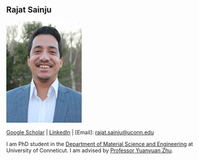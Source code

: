 ## Rajat Sainju

<img src="/Sainju_MSE_Profile.JPG" width="200" height="270">

[Google Scholar](https://scholar.google.com/citations?user=c1UCRoEAAAAJ&hl=en) | [LinkedIn](https://www.linkedin.com/in/rajat-sainju-a3435812a) | [Email]: rajat.sainju@uconn.edu

I am PhD student in the [Department of Material Science and Engineering](https://mse.engr.uconn.edu/) at University of Conneticut. I am advised by [Professor Yuanyuan Zhu](https://zhu.mse.uconn.edu/).



